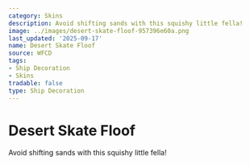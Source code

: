 ```yaml
---
category: Skins
description: Avoid shifting sands with this squishy little fella!
image: ../images/desert-skate-floof-957396e60a.png
last_updated: '2025-09-17'
name: Desert Skate Floof
source: WFCD
tags:
- Ship Decoration
- Skins
tradable: false
type: Ship Decoration
---
```


# Desert Skate Floof

Avoid shifting sands with this squishy little fella!

